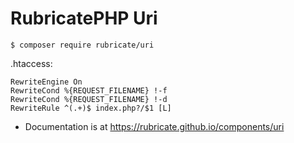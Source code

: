 # RubricatePHP Uri

```
$ composer require rubricate/uri
```

.htaccess:
```
RewriteEngine On
RewriteCond %{REQUEST_FILENAME} !-f
RewriteCond %{REQUEST_FILENAME} !-d
RewriteRule ^(.+)$ index.php?/$1 [L]
```

- Documentation is at https://rubricate.github.io/components/uri

